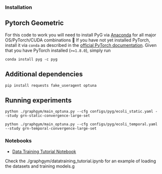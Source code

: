 
### Installation

## Pytorch Geometric

For this code to work you will need to install PyG via [Anaconda](https://anaconda.org/pyg/pyg) for all major OS/PyTorch/CUDA combinations 🤗
If you have not yet installed PyTorch, install it via `conda` as described in the [official PyTorch documentation](https://pytorch.org/get-started/locally/).
Given that you have PyTorch installed (`>=1.8.0`), simply run

```
conda install pyg -c pyg
```

## Additional dependencies

```
pip install requests fake_useragent optuna
```

## Running experiments

```
python ./graphgym/main_optuna.py --cfg configs/pyg/ecoli_static.yaml --study grn-static-convergence-large-set

python ./graphgym/main_optuna.py --cfg configs/pyg/ecoli_temporal.yaml --study grn-temporal-convergence-large-set
```

### Notebooks

- [Data Training Tutorial Notebook](./graphgym/datatraining_tutorial.ipynb)

Check the ./graphgym/datatraining_tutorial.ipynb for an example of loading the datasets and training models.g